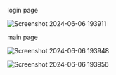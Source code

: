 login page

![Screenshot 2024-06-06 193911](https://github.com/Mathiveendhan/Snackers-Online-Dessert-shop-FE-/assets/113008726/f67fd1fe-ad61-44b7-879a-b5eee9549185)

main page

![Screenshot 2024-06-06 193948](https://github.com/Mathiveendhan/Snackers-Online-Dessert-shop-FE-/assets/113008726/9e7c8391-1f01-4d23-a109-3a9817b5f524)

![Screenshot 2024-06-06 193956](https://github.com/Mathiveendhan/Snackers-Online-Dessert-shop-FE-/assets/113008726/58777a1b-89d5-4e21-9b12-8c968dbb4a5a)
